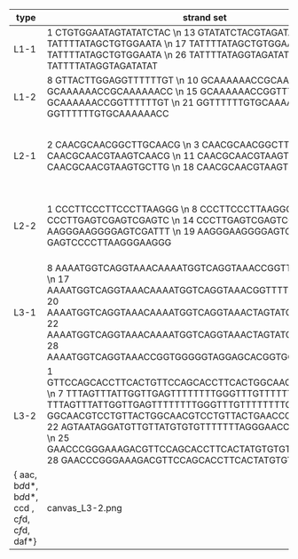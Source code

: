 
| type | strand set | domains | fig |
| --- | --- | --- | --- |
| L1-1 | 1 CTGTGGAATAGTATATCTAC \n 13 GTATATCTACGTAGATATAT \n 15 TATTTTATAGCTGTGGAATA \n 17 TATTTTATAGCTGTGGAATA \n 18 TATTTTATAGCTGTGGAATA \n 26 TATTTTATAGGTAGATATAT \n 29 TATTTTATAGGTAGATATAT | {aa*, a*a, a*a, a*b, a*b, a*b*, a*b*} | canvas_L1-1.png |
| L1-2 | 8 GTTACTTGGAGGTTTTTTGT \n 10 GCAAAAAACCGCAAAAAACC \n 13 GCAAAAAACCGCAAAAAACC \n 15 GCAAAAAACCGGTTTTTTGT \n 18 GCAAAAAACCGGTTTTTTGT \n 21 GGTTTTTTGTGCAAAAAACC \n 24 GGTTTTTTGTGCAAAAAACC | {ab*, ab*, bb, bb, bb*, b*b, b*b } | canvas_L1-2.png |
| L2-1 | 2 CAACGCAACGGCTTGCAACG \n 3 CAACGCAACGGCTTGCAACG \n 7 CAACGCAACGTAAGTCAACG \n 11 CAACGCAACGTAAGTGCTTG \n 14 CAACGCAACGTAAGTGCTTG \n 18 CAACGCAACGTAAGTTGTTG | {aaba, aaba, aab*a, aab*b, aab*b, aab*a*} | canvas_L2-1.png |
| L2-2 | 1 CCCTTCCCTTCCCTTAAGGG \n 8 CCCTTCCCTTAAGGGCCCTT \n 10 CCCTTGAGTCGAGTCGAGTC \n 14 CCCTTGAGTCGAGTCGAGTC \n 17 AAGGGAAGGGGAGTCGATTT \n 19 AAGGGAAGGGGAGTCGATTT \n 26 GAGTCCCCTTAAGGGAAGGG | {aaaa*, aaa*a, aaa*a, abbb, a*a*bb*, baaa* } | canvas_L2-2.png |
| L3-1 | 8  AAAATGGTCAGGTAAACAAAATGGTCAGGTAAACCGGTTAAGATACTTACC \n 17 AAAATGGTCAGGTAAACAAAATGGTCAGGTAAACGGTTTTTTTTAAGTG \n 20 AAAATGGTCAGGTAAACAAAATGGTCAGGTAAACTAGTATGTATAAGTTGT \n 22 AAAATGGTCAGGTAAACAAAATGGTCAGGTAAACTAGTATGTATAAGTTGT \n 28 AAAATGGTCAGGTAAACCGGTGGGGGTAGGAGCACGGTGGGGGTAGGAGCA | { aac, aad*, aad*, aaf*, abb} | canvas_L3-1.png |
| L3-2 | 1 GTTCCAGCACCTTCACTGTTCCAGCACCTTCACTGGCAACGTCCTGTTACT \n 7 TTTAGTTTATTGGTTGAGTTTTTTTTGGGTTTGTTTTTTTTGGGTTT \n 9 TTTAGTTTATTGGTTGAGTTTTTTTTGGGTTTGTTTTTTTTGGGTTT \n 13 GGCAACGTCCTGTTACTGGCAACGTCCTGTTACTGAACCCGGGAAAGAC \n 22 AGTAATAGGATGTTGTTATGTGTGTTTTTTTAGGGAACCCGGGAAAGAC \n 25 GAACCCGGGAAAGACGTTCCAGCACCTTCACTATGTGTGTTTTTTTAGG \n 28 GAACCCGGGAAAGACGTTCCAGCACCTTCACTATGTGTGTTTTTTTAGG | 
{ aac, b*d*d*, b*d*d*, ccd , c*f*d, c*f*d, daf*} | canvas_L3-2.png |
